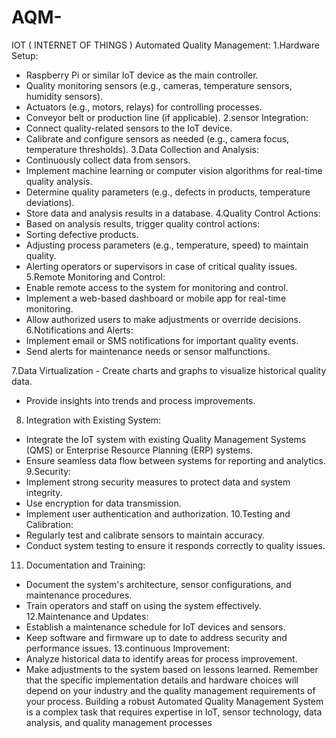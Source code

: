# AQM-
IOT ( INTERNET OF THINGS )
Automated Quality Management:
1.Hardware Setup:
- Raspberry Pi or similar IoT device as the main controller.
- Quality monitoring sensors (e.g., cameras, temperature sensors, humidity
sensors).
- Actuators (e.g., motors, relays) for controlling processes.
- Conveyor belt or production line (if applicable).
2.sensor Integration:
- Connect quality-related sensors to the IoT device.
- Calibrate and configure sensors as needed (e.g., camera focus,
temperature thresholds).
3.Data Collection and Analysis:
- Continuously collect data from sensors.
- Implement machine learning or computer vision algorithms for real-time
quality analysis.
- Determine quality parameters (e.g., defects in products, temperature
deviations).
- Store data and analysis results in a database.
4.Quality Control Actions:
- Based on analysis results, trigger quality control actions:
- Sorting defective products.
- Adjusting process parameters (e.g., temperature, speed) to maintain
quality.
- Alerting operators or supervisors in case of critical quality issues.
5.Remote Monitoring and Control:
- Enable remote access to the system for monitoring and control.
- Implement a web-based dashboard or mobile app for real-time monitoring.
- Allow authorized users to make adjustments or override decisions.
6.Notifications and Alerts:
- Implement email or SMS notifications for important quality events.
- Send alerts for maintenance needs or sensor malfunctions.

7.Data Virtualization
    - Create charts and graphs to visualize historical quality data.
- Provide insights into trends and process improvements.
8. Integration with Existing System:
- Integrate the IoT system with existing Quality Management Systems (QMS)
or Enterprise Resource Planning (ERP) systems.
- Ensure seamless data flow between systems for reporting and analytics.
9.Security:
- Implement strong security measures to protect data and system integrity.
- Use encryption for data transmission.
- Implement user authentication and authorization.
10.Testing and Calibration:
- Regularly test and calibrate sensors to maintain accuracy.
- Conduct system testing to ensure it responds correctly to quality issues.
11. Documentation and Training:
- Document the system's architecture, sensor configurations, and maintenance
procedures.
- Train operators and staff on using the system effectively.
12.Maintenance and Updates:
- Establish a maintenance schedule for IoT devices and sensors.
- Keep software and firmware up to date to address security and performance
issues.
13.continuous Improvement:
- Analyze historical data to identify areas for process improvement.
- Make adjustments to the system based on lessons learned.
Remember that the specific implementation details and hardware choices will depend on
your industry and the quality management requirements of your process. Building a robust
Automated Quality Management System is a complex task that requires expertise in IoT,
sensor technology, data analysis, and quality management processes
